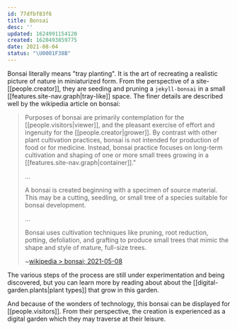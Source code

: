 ```yaml
---
id: 77dfbf83f6
title: Bonsai
desc: ''
updated: 1624991154120
created: 1620493859775
date: 2021-08-04
status: "\U0001F38B"
---
```


Bonsai literally means "tray planting". It is the art of recreating a realistic picture of nature in miniaturized form. From the perspective of a site-[[people.creator]], they are seeding and pruning a `jekyll-bonsai` in a small [[features.site-nav.graph|tray-like]] space. The finer details are described well by the wikipedia article on bonsai:

> Purposes of bonsai are primarily contemplation for the [[people.visitors|viewer]], and the pleasant exercise of effort and ingenuity for the [[people.creator|grower]]. By contrast with other plant cultivation practices, bonsai is not intended for production of food or for medicine. Instead, bonsai practice focuses on long-term cultivation and shaping of one or more small trees growing in a [[features.site-nav.graph|container]]."
>
> ...
>
> A bonsai is created beginning with a specimen of source material. This may be a cutting, seedling, or small tree of a species suitable for bonsai development.
>
> ...
>
> Bonsai uses cultivation techniques like pruning, root reduction, potting, defoliation, and grafting to produce small trees that mimic the shape and style of mature, full-size trees.
>
> ~[wikipedia > bonsai; 2021-05-08](https://en.wikipedia.org/wiki/Bonsai)

The various steps of the process are still under experimentation and being discovered, but you can learn more by reading about about the [[digital-garden.plants|plant types]] that grow in this garden.

And because of the wonders of technology, this bonsai can be displayed for [[people.visitors]]. From their perspective, the creation is experienced as a digital garden which they may traverse at their leisure.
